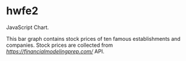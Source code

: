 # hwfe2
JavaScript Chart.

This bar graph contains stock prices of ten famous establishments and companies.
Stock prices are collected from <em>https://financialmodelingprep.com/</em> API.
